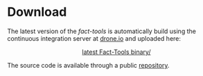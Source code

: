 Download
========

The latest version of the *fact-tools* is automatically build using the
continuous integration server at [drone.io](https://drone.io/bitbucket.org/cbockermann/fact-tools) and uploaded
here:

<div style="margin: auto; text-align: center;">
    <a href="fact-tools_latest.jar">latest Fact-Tools binary/</a>
</div>

The source code is available through a public [repository](source-repository.html).
